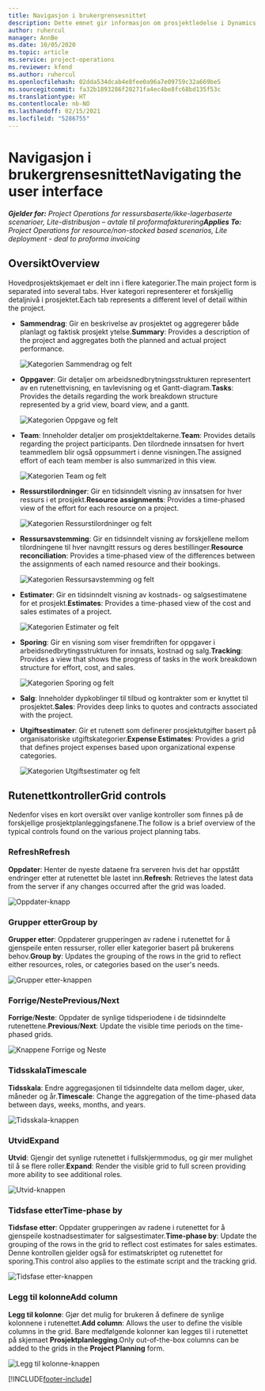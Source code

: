 ```yaml
---
title: Navigasjon i brukergrensesnittet
description: Dette emnet gir informasjon om prosjektledelse i Dynamics 365 Project-operasjoner.
author: ruhercul
manager: AnnBe
ms.date: 10/05/2020
ms.topic: article
ms.service: project-operations
ms.reviewer: kfend
ms.author: ruhercul
ms.openlocfilehash: 02dda534dcab4e8fee0a96a7e09759c32a669be5
ms.sourcegitcommit: fa32b1893286f20271fa4ec4be8fc68bd135f53c
ms.translationtype: HT
ms.contentlocale: nb-NO
ms.lasthandoff: 02/15/2021
ms.locfileid: "5286755"
---
```

# <a name="navigating-the-user-interface"></a><span data-ttu-id="32399-103">Navigasjon i brukergrensesnittet</span><span class="sxs-lookup"><span data-stu-id="32399-103">Navigating the user interface</span></span>

<span data-ttu-id="32399-104">_**Gjelder for:** Project Operations for ressursbaserte/ikke-lagerbaserte scenarioer, Lite-distribusjon – avtale til proformafakturering_</span><span class="sxs-lookup"><span data-stu-id="32399-104">_**Applies To:** Project Operations for resource/non-stocked based scenarios, Lite deployment - deal to proforma invoicing_</span></span>

## <a name="overview"></a><span data-ttu-id="32399-105">Oversikt</span><span class="sxs-lookup"><span data-stu-id="32399-105">Overview</span></span>

<span data-ttu-id="32399-106">Hovedprosjektskjemaet er delt inn i flere kategorier.</span><span class="sxs-lookup"><span data-stu-id="32399-106">The main project form is separated into several tabs.</span></span> <span data-ttu-id="32399-107">Hver kategori representerer et forskjellig detaljnivå i prosjektet.</span><span class="sxs-lookup"><span data-stu-id="32399-107">Each tab represents a different level of detail within the project.</span></span>

- <span data-ttu-id="32399-108">**Sammendrag**: Gir en beskrivelse av prosjektet og aggregerer både planlagt og faktisk prosjekt ytelse.</span><span class="sxs-lookup"><span data-stu-id="32399-108">**Summary**: Provides a description of the project and aggregates both the planned and actual project performance.</span></span>

    ![Kategorien Sammendrag og felt](media/navigation7.png)

- <span data-ttu-id="32399-110">**Oppgaver**: Gir detaljer om arbeidsnedbrytningsstrukturen representert av en rutenettvisning, en tavlevisning og et Gantt-diagram.</span><span class="sxs-lookup"><span data-stu-id="32399-110">**Tasks**: Provides the details regarding the work breakdown structure represented by a grid view, board view, and a gantt.</span></span>

    ![Kategorien Oppgave og felt](media/navigation8.png)

- <span data-ttu-id="32399-112">**Team**: Inneholder detaljer om prosjektdeltakerne.</span><span class="sxs-lookup"><span data-stu-id="32399-112">**Team**: Provides details regarding the project participants.</span></span> <span data-ttu-id="32399-113">Den tilordnede innsatsen for hvert teammedlem blir også oppsummert i denne visningen.</span><span class="sxs-lookup"><span data-stu-id="32399-113">The assigned effort of each team member is also summarized in this view.</span></span>

    ![Kategorien Team og felt](media/navigation9.png)

- <span data-ttu-id="32399-115">**Ressurstilordninger**: Gir en tidsinndelt visning av innsatsen for hver ressurs i et prosjekt.</span><span class="sxs-lookup"><span data-stu-id="32399-115">**Resource assignments**: Provides a time-phased view of the effort for each resource on a project.</span></span>

    ![Kategorien Ressurstilordninger og felt](media/navigation10.png)

- <span data-ttu-id="32399-117">**Ressursavstemming**: Gir en tidsinndelt visning av forskjellene mellom tilordningene til hver navngitt ressurs og deres bestillinger.</span><span class="sxs-lookup"><span data-stu-id="32399-117">**Resource reconciliation**: Provides a time-phased view of the differences between the assignments of each named resource and their bookings.</span></span>

    ![Kategorien Ressursavstemming og felt](media/navigation11.png)

- <span data-ttu-id="32399-119">**Estimater**: Gir en tidsinndelt visning av kostnads- og salgsestimatene for et prosjekt.</span><span class="sxs-lookup"><span data-stu-id="32399-119">**Estimates**: Provides a time-phased view of the cost and sales estimates of a project.</span></span>

    ![Kategorien Estimater og felt](media/navigation12.png)

- <span data-ttu-id="32399-121">**Sporing**: Gir en visning som viser fremdriften for oppgaver i arbeidsnedbrytingsstrukturen for innsats, kostnad og salg.</span><span class="sxs-lookup"><span data-stu-id="32399-121">**Tracking**: Provides a view that shows the progress of tasks in the work breakdown structure for effort, cost, and sales.</span></span>

    ![Kategorien Sporing og felt](media/navigation13.png)

- <span data-ttu-id="32399-123">**Salg**: Inneholder dypkoblinger til tilbud og kontrakter som er knyttet til prosjektet.</span><span class="sxs-lookup"><span data-stu-id="32399-123">**Sales**: Provides deep links to quotes and contracts associated with the project.</span></span>

- <span data-ttu-id="32399-124">**Utgiftsestimater**: Gir et rutenett som definerer prosjektutgifter basert på organisatoriske utgiftskategorier.</span><span class="sxs-lookup"><span data-stu-id="32399-124">**Expense Estimates**: Provides a grid that defines project expenses based upon organizational expense categories.</span></span>

    ![Kategorien Utgiftsestimater og felt](media/navigation14.png)

## <a name="grid-controls"></a><span data-ttu-id="32399-126">Rutenettkontroller</span><span class="sxs-lookup"><span data-stu-id="32399-126">Grid controls</span></span>

<span data-ttu-id="32399-127">Nedenfor vises en kort oversikt over vanlige kontroller som finnes på de forskjellige prosjektplanleggingsfanene.</span><span class="sxs-lookup"><span data-stu-id="32399-127">The follow is a brief overview of the typical controls found on the various project planning tabs.</span></span>

### <a name="refresh"></a><span data-ttu-id="32399-128">Refresh</span><span class="sxs-lookup"><span data-stu-id="32399-128">Refresh</span></span>

<span data-ttu-id="32399-129">**Oppdater**: Henter de nyeste dataene fra serveren hvis det har oppstått endringer etter at rutenettet ble lastet inn.</span><span class="sxs-lookup"><span data-stu-id="32399-129">**Refresh**: Retrieves the latest data from the server if any changes occurred after the grid was loaded.</span></span>

![Oppdater-knapp](media/navigation7.png)

### <a name="group-by"></a><span data-ttu-id="32399-131">Grupper etter</span><span class="sxs-lookup"><span data-stu-id="32399-131">Group by</span></span>

<span data-ttu-id="32399-132">**Grupper etter**: Oppdaterer grupperingen av radene i rutenettet for å gjenspeile enten ressurser, roller eller kategorier basert på brukerens behov.</span><span class="sxs-lookup"><span data-stu-id="32399-132">**Group by**: Updates the grouping of the rows in the grid to reflect either resources, roles, or categories based on the user's needs.</span></span>

![Grupper etter-knappen](media/navigation6.png)

### <a name="previousnext"></a><span data-ttu-id="32399-134">Forrige/Neste</span><span class="sxs-lookup"><span data-stu-id="32399-134">Previous/Next</span></span>

<span data-ttu-id="32399-135">**Forrige**/**Neste**: Oppdater de synlige tidsperiodene i de tidsinndelte rutenettene.</span><span class="sxs-lookup"><span data-stu-id="32399-135">**Previous**/**Next**: Update the visible time periods on the time-phased grids.</span></span>

![Knappene Forrige og Neste](media/navigation2.png)

### <a name="timescale"></a><span data-ttu-id="32399-137">Tidsskala</span><span class="sxs-lookup"><span data-stu-id="32399-137">Timescale</span></span>

<span data-ttu-id="32399-138">**Tidsskala**: Endre aggregasjonen til tidsinndelte data mellom dager, uker, måneder og år.</span><span class="sxs-lookup"><span data-stu-id="32399-138">**Timescale**: Change the aggregation of the time-phased data between days, weeks, months, and years.</span></span>

![Tidsskala-knappen](media/navigation3.png)

### <a name="expand"></a><span data-ttu-id="32399-140">Utvid</span><span class="sxs-lookup"><span data-stu-id="32399-140">Expand</span></span>

<span data-ttu-id="32399-141">**Utvid**: Gjengir det synlige rutenettet i fullskjermmodus, og gir mer mulighet til å se flere roller.</span><span class="sxs-lookup"><span data-stu-id="32399-141">**Expand**: Render the visible grid to full screen providing more ability to see additional roles.</span></span>

![Utvid-knappen](media/navigation4.png)

### <a name="time-phase-by"></a><span data-ttu-id="32399-143">Tidsfase etter</span><span class="sxs-lookup"><span data-stu-id="32399-143">Time-phase by</span></span>

<span data-ttu-id="32399-144">**Tidsfase etter**: Oppdater grupperingen av radene i rutenettet for å gjenspeile kostnadsestimater for salgsestimater.</span><span class="sxs-lookup"><span data-stu-id="32399-144">**Time-phase by**: Update the grouping of the rows in the grid to reflect cost estimates for sales estimates.</span></span> <span data-ttu-id="32399-145">Denne kontrollen gjelder også for estimatskriptet og rutenettet for sporing.</span><span class="sxs-lookup"><span data-stu-id="32399-145">This control also applies to the estimate script and the tracking grid.</span></span>

![Tidsfase etter-knappen](media/navigation0.png)

### <a name="add-column"></a><span data-ttu-id="32399-147">Legg til kolonne</span><span class="sxs-lookup"><span data-stu-id="32399-147">Add column</span></span>

<span data-ttu-id="32399-148">**Legg til kolonne**: Gjør det mulig for brukeren å definere de synlige kolonnene i rutenettet.</span><span class="sxs-lookup"><span data-stu-id="32399-148">**Add column**: Allows the user to define the visible columns in the grid.</span></span> <span data-ttu-id="32399-149">Bare medfølgende kolonner kan legges til i rutenettet på skjemaet **Prosjektplanlegging**.</span><span class="sxs-lookup"><span data-stu-id="32399-149">Only out-of-the-box columns can be added to the grids in the **Project Planning** form.</span></span>

![Legg til kolonne-knappen](media/navigation5.png)


[!INCLUDE[footer-include](../includes/footer-banner.md)]